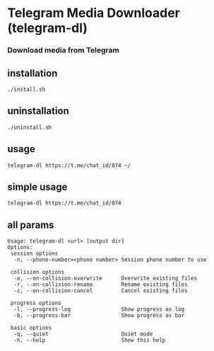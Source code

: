 # Telegram Media Downloader (telegram-dl)
### Download media from Telegram


## installation
`./install.sh`

## uninstallation
`./uninstall.sh`

## usage
`telegram-dl https://t.me/chat_id/874 ~/` 

## simple usage
`telegram-dl https://t.me/chat_id/874`


## all params
    Usage: telegram-dl <url> [output dir]
    Options:
     session options
      -n, --phone-number=<phone number> Session phone number to use
    
     collision options
      -o, --on-collision-overwrite      Overwrite existing files
      -r, --on-collision-rename         Rename existing files
      -c, --on-collision-cancel         Cancel existing files

     progress options
      -l, --progress-log                Show progress as log
      -b, --progress-bar                Show progress as bar

     basic options
      -q, --quiet                       Quiet mode
      -h, --help                        Show this help
